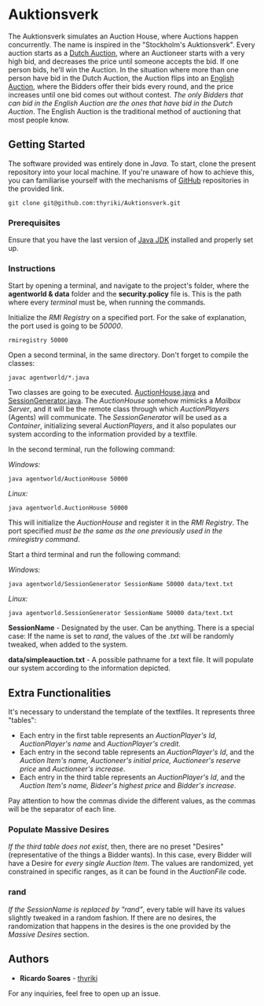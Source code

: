 # Auktionsverk

The Auktionsverk simulates an Auction House, where Auctions happen concurrently. The name is inspired in the "Stockholm's Auktionsverk". Every auction starts as a [Dutch Auction](https://en.wikipedia.org/wiki/Dutch_auction), where an Auctioneer starts with a very high bid, and decreases the price until someone accepts the bid. If one person bids, he'll win the Auction. In the situation where more than one person have bid in the Dutch Auction, the Auction flips into an [English Auction](https://en.wikipedia.org/wiki/English_auction), where the Bidders offer their bids every round, and the price increases until one bid comes out without contest. *The only Bidders that can bid in the English Auction are the ones that have bid in the Dutch Auction*. The English Auction is the traditional method of auctioning that most people know.

## Getting Started

The software provided was entirely done in *Java*. To start, clone the present repository into your local machine. If you're unaware of how to achieve this, you can familiarise yourself with the mechanisms of [GitHub](https://help.github.com/articles/set-up-git) repositories in the provided link.

```
git clone git@github.com:thyriki/Auktionsverk.git
```

### Prerequisites
Ensure that you have the last version of [Java JDK](http://www.oracle.com/technetwork/java/javase/downloads/index.html) installed and properly set up.

### Instructions

Start by opening a terminal, and navigate to the project's folder, where the **agentworld & data** folder and the **security.policy** file is. This is the path where every *terminal* must be, when running the commands.

Initialize the *RMI Registry* on a specified port. For the sake of explanation, the port used is going to be *50000*.

```
rmiregistry 50000
```

Open a second terminal, in the same directory. Don't forget to compile the classes:

```
javac agentworld/*.java
```

Two classes are going to be executed. [AuctionHouse.java](https://github.com/thyriki/Auktionsverk/blob/master/agentworld/AuctionHouse.java) and [SessionGenerator.java](https://github.com/thyriki/Auktionsverk/blob/master/agentworld/SessionGenerator.java). The *AuctionHouse* somehow mimicks a *Mailbox Server*, and it will be the remote class through which *AuctionPlayers* (Agents) will communicate. The *SessionGenerator* will be used as a *Container*, initializing several *AuctionPlayers*, and it also populates our system according to the information provided by a textfile.

In the second terminal, run the following command:

*Windows:*
```
java agentworld/AuctionHouse 50000
```
*Linux:*
```
java agentworld.AuctionHouse 50000
```

This will initialize the *AuctionHouse* and register it in the *RMI Registry*. The port specified *must be the same as the one previously used in the rmiregistry command*.

Start a third terminal and run the following command:

*Windows:*
```
java agentworld/SessionGenerator SessionName 50000 data/text.txt
```
*Linux:*
```
java agentworld.SessionGenerator SessionName 50000 data/text.txt
```

**SessionName** - Designated by the user. Can be anything. There is a special case: If the name is set to *rand*, the values of the *.txt* will be randomly tweaked, when added to the system.

**data/simpleauction.txt** - A possible pathname for a text file. It will populate our system according to the information depicted. 


## Extra Functionalities

It's necessary to understand the template of the textfiles. It represents three "tables":

* Each entry in the first table represents an *AuctionPlayer's Id*, *AuctionPlayer's name* and *AuctionPlayer's credit*.
* Each entry in the second table represents an *AuctionPlayer's Id*, and the *Auction Item's name, Auctioneer's initial price, Auctioneer's reserve price* and *Auctioneer's increase*. 
* Each entry in the third table represents an *AuctionPlayer's Id*, and the *Auction Item's name, Bideer's highest price* and *Bidder's increase*.

Pay attention to how the commas divide the different values, as the commas will be the separator of each line.

### Populate Massive Desires

*If the third table does not exist*, then, there are no preset "Desires" (representative of the things a Bidder wants). In this case, every Bidder will have a Desire for *every single Auction Item*. The values are randomized, yet constrained in specific ranges, as it can be found in the *AuctionFile* code.

### rand

*If the SessionName is replaced by "rand"*, every table will have its values slightly tweaked in a random fashion. If there are no desires, the randomization that happens in the desires is the one provided by the *Massive Desires* section.

## Authors

* **Ricardo Soares** - [thyriki](https://github.com/rmssoares)

For any inquiries, feel free to open up an issue.
